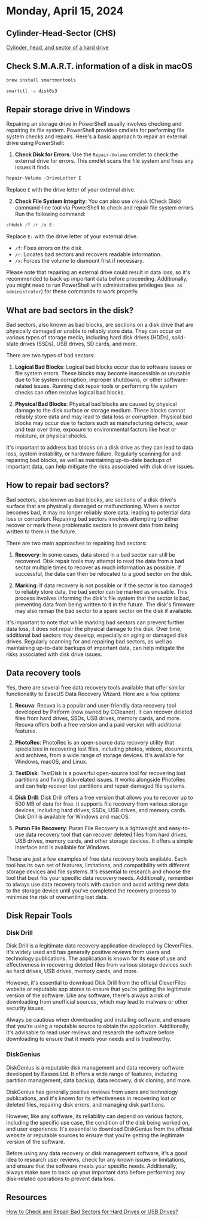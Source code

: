 # Monday, April 15, 2024

## Cylinder-Head-Sector (CHS)

[Cylinder, head, and sector of a hard drive](https://en.wikipedia.org/wiki/Cylinder-head-sector)

## Check **S.M.A.R.T.** information of a disk in macOS

```sh
brew install smartmontools

smartctl -a disk0s3
```


## Repair storage drive in Windows

Repairing an storage drive in PowerShell usually involves checking and repairing its file system. PowerShell provides cmdlets for performing file system checks and repairs. Here's a basic approach to repair an external drive using PowerShell:

1. **Check Disk for Errors**: Use the `Repair-Volume` cmdlet to check the external drive for errors. This cmdlet scans the file system and fixes any issues it finds.

```powershell
Repair-Volume -DriveLetter E
```

Replace `E` with the drive letter of your external drive.

2. **Check File System Integrity**: You can also use `chkdsk` (Check Disk) command-line tool via PowerShell to check and repair file system errors. Run the following command:

```powershell
chkdsk /f /r /x E:
```

Replace `E:` with the drive letter of your external drive.

- `/f`: Fixes errors on the disk.
- `/r`: Locates bad sectors and recovers readable information.
- `/x`: Forces the volume to dismount first if necessary. 

Please note that repairing an external drive could result in data loss, so it's recommended to back up important data before proceeding. Additionally, you might need to run PowerShell with administrative privileges (`Run as administrator`) for these commands to work properly.

## What are bad sectors in the disk?

Bad sectors, also known as bad blocks, are sections on a disk drive that are physically damaged or unable to reliably store data. They can occur on various types of storage media, including hard disk drives (HDDs), solid-state drives (SSDs), USB drives, SD cards, and more. 

There are two types of bad sectors:

1. **Logical Bad Blocks**: Logical bad blocks occur due to software issues or file system errors. These blocks may become inaccessible or unusable due to file system corruption, improper shutdowns, or other software-related issues. Running disk repair tools or performing file system checks can often resolve logical bad blocks.

2. **Physical Bad Blocks**: Physical bad blocks are caused by physical damage to the disk surface or storage medium. These blocks cannot reliably store data and may lead to data loss or corruption. Physical bad blocks may occur due to factors such as manufacturing defects, wear and tear over time, exposure to environmental factors like heat or moisture, or physical shocks.

It's important to address bad blocks on a disk drive as they can lead to data loss, system instability, or hardware failure. Regularly scanning for and repairing bad blocks, as well as maintaining up-to-date backups of important data, can help mitigate the risks associated with disk drive issues.

## How to repair bad sectors?

Bad sectors, also known as bad blocks, are sections of a disk drive's surface that are physically damaged or malfunctioning. When a sector becomes bad, it may no longer reliably store data, leading to potential data loss or corruption. Repairing bad sectors involves attempting to either recover or mark these problematic sectors to prevent data from being written to them in the future.

There are two main approaches to repairing bad sectors:

1. **Recovery**: In some cases, data stored in a bad sector can still be recovered. Disk repair tools may attempt to read the data from a bad sector multiple times to recover as much information as possible. If successful, the data can then be relocated to a good sector on the disk.

2. **Marking**: If data recovery is not possible or if the sector is too damaged to reliably store data, the bad sector can be marked as unusable. This process involves informing the disk's file system that the sector is bad, preventing data from being written to it in the future. The disk's firmware may also remap the bad sector to a spare sector on the disk if available.

It's important to note that while marking bad sectors can prevent further data loss, it does not repair the physical damage to the disk. Over time, additional bad sectors may develop, especially on aging or damaged disk drives. Regularly scanning for and repairing bad sectors, as well as maintaining up-to-date backups of important data, can help mitigate the risks associated with disk drive issues.

## Data recovery tools

Yes, there are several free data recovery tools available that offer similar functionality to EaseUS Data Recovery Wizard. Here are a few options:

1. **Recuva**: Recuva is a popular and user-friendly data recovery tool developed by Piriform (now owned by CCleaner). It can recover deleted files from hard drives, SSDs, USB drives, memory cards, and more. Recuva offers both a free version and a paid version with additional features.

2. **PhotoRec**: PhotoRec is an open-source data recovery utility that specializes in recovering lost files, including photos, videos, documents, and archives, from a wide range of storage devices. It's available for Windows, macOS, and Linux.

3. **TestDisk**: TestDisk is a powerful open-source tool for recovering lost partitions and fixing disk-related issues. It works alongside PhotoRec and can help recover lost partitions and repair damaged file systems.

4. **Disk Drill**: Disk Drill offers a free version that allows you to recover up to 500 MB of data for free. It supports file recovery from various storage devices, including hard drives, SSDs, USB drives, and memory cards. Disk Drill is available for Windows and macOS.

5. **Puran File Recovery**: Puran File Recovery is a lightweight and easy-to-use data recovery tool that can recover deleted files from hard drives, USB drives, memory cards, and other storage devices. It offers a simple interface and is available for Windows.

These are just a few examples of free data recovery tools available. Each tool has its own set of features, limitations, and compatibility with different storage devices and file systems. It's essential to research and choose the tool that best fits your specific data recovery needs. Additionally, remember to always use data recovery tools with caution and avoid writing new data to the storage device until you've completed the recovery process to minimize the risk of overwriting lost data.

## Disk Repair Tools

### Disk Drill

Disk Drill is a legitimate data recovery application developed by CleverFiles. It's widely used and has generally positive reviews from users and technology publications. The application is known for its ease of use and effectiveness in recovering deleted files from various storage devices such as hard drives, USB drives, memory cards, and more.

However, it's essential to download Disk Drill from the official CleverFiles website or reputable app stores to ensure that you're getting the legitimate version of the software. Like any software, there's always a risk of downloading from unofficial sources, which may lead to malware or other security issues.

Always be cautious when downloading and installing software, and ensure that you're using a reputable source to obtain the application. Additionally, it's advisable to read user reviews and research the software before downloading to ensure that it meets your needs and is trustworthy.

### DiskGenius

DiskGenius is a reputable disk management and data recovery software developed by Eassos Ltd. It offers a wide range of features, including partition management, data backup, data recovery, disk cloning, and more. 

DiskGenius has generally positive reviews from users and technology publications, and it's known for its effectiveness in recovering lost or deleted files, repairing disk errors, and managing disk partitions. 

However, like any software, its reliability can depend on various factors, including the specific use case, the condition of the disk being worked on, and user experience. It's essential to download DiskGenius from the official website or reputable sources to ensure that you're getting the legitimate version of the software.

Before using any data recovery or disk management software, it's a good idea to research user reviews, check for any known issues or limitations, and ensure that the software meets your specific needs. Additionally, always make sure to back up your important data before performing any disk-related operations to prevent data loss.


## Resources

[How to Check and Repair Bad Sectors for Hard Drives or USB Drives?](https://www.diskgenius.com/how-to/bad-sector-repair-software.php)